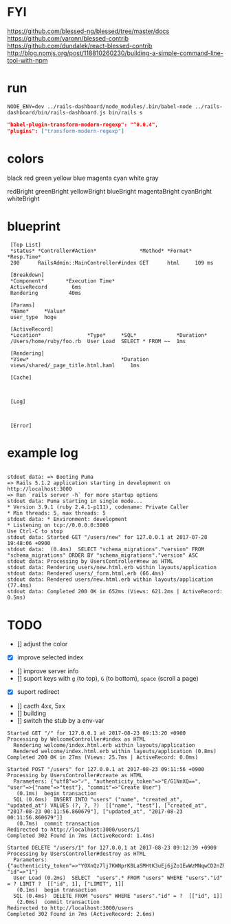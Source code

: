 # FYI

https://github.com/blessed-ng/blessed/tree/master/docs
https://github.com/yaronn/blessed-contrib
https://github.com/dundalek/react-blessed-contrib
http://blog.npmjs.org/post/118810260230/building-a-simple-command-line-tool-with-npm

# run

```
NODE_ENV=dev ../rails-dashboard/node_modules/.bin/babel-node ../rails-dashboard/bin/rails-dashboard.js bin/rails s
```


```json
"babel-plugin-transform-modern-regexp": "^0.0.4",
"plugins": ["transform-modern-regexp"]
```

# colors

black
red
green
yellow
blue
magenta
cyan
white
gray

redBright
greenBright
yellowBright
blueBright
magentaBright
cyanBright
whiteBright

# blueprint

```
 [Top List]
 *status* *Controller#Action*              *Method* *Format* *Resp.Time*
 200      RailsAdmin::MainController#index GET      html     109 ms

 [Breakdown]
 *Component*       *Execution Time*
 ActiveRecord        6ms
 Rendering          40ms

 [Params]
 *Name*     *Value*
 user_type  hoge

 [ActiveRecord]
 *Location*               *Type*     *SQL*             *Duration*
 /Users/home/ruby/foo.rb  User Load  SELECT * FROM ~~  1ms

 [Rendering]
 *View*                              *Duration
 views/shared/_page_title.html.haml     1ms

 [Cache]



 [Log]



 [Error]

```


# example log


```

stdout data: => Booting Puma
=> Rails 5.1.2 application starting in development on http://localhost:3000
=> Run `rails server -h` for more startup options
stdout data: Puma starting in single mode...
* Version 3.9.1 (ruby 2.4.1-p111), codename: Private Caller
* Min threads: 5, max threads: 5
stdout data: * Environment: development
* Listening on tcp://0.0.0.0:3000
Use Ctrl-C to stop
stdout data: Started GET "/users/new" for 127.0.0.1 at 2017-07-28 19:48:06 +0900
stdout data:  (0.4ms)  SELECT "schema_migrations"."version" FROM "schema_migrations" ORDER BY "schema_migrations"."version" ASC
stdout data: Processing by UsersController#new as HTML
stdout data: Rendering users/new.html.erb within layouts/application
stdout data: Rendered users/_form.html.erb (66.4ms)
stdout data: Rendered users/new.html.erb within layouts/application (77.4ms)
stdout data: Completed 200 OK in 652ms (Views: 621.2ms | ActiveRecord: 0.5ms)  
```

# TODO

  * [] adjust the color
  * [x] improve selected index
  * [] improve server info
  * [] suport keys with `g` (to top), `G` (to bottom), `space` (scroll a page)
  * [x] suport redirect
  * [] cacth 4xx, 5xx
  * [] building
  * [] switch the stub by a env-var

```
Started GET "/" for 127.0.0.1 at 2017-08-23 09:13:20 +0900
Processing by WelcomeController#index as HTML
  Rendering welcome/index.html.erb within layouts/application
  Rendered welcome/index.html.erb within layouts/application (0.8ms)
Completed 200 OK in 27ms (Views: 25.7ms | ActiveRecord: 0.0ms)

Started POST "/users" for 127.0.0.1 at 2017-08-23 09:11:56 +0900
Processing by UsersController#create as HTML
  Parameters: {"utf8"=>"✓", "authenticity_token"=>"E/G1NnXQ==", "user"=>{"name"=>"test"}, "commit"=>"Create User"}
   (0.1ms)  begin transaction
  SQL (0.6ms)  INSERT INTO "users" ("name", "created_at", "updated_at") VALUES (?, ?, ?)  [["name", "test"], ["created_at", "2017-08-23 00:11:56.860679"], ["updated_at", "2017-08-23 00:11:56.860679"]]
   (0.7ms)  commit transaction
Redirected to http://localhost:3000/users/1
Completed 302 Found in 7ms (ActiveRecord: 1.4ms)

Started DELETE "/users/1" for 127.0.0.1 at 2017-08-23 09:12:39 +0900
Processing by UsersController#destroy as HTML
  Parameters: {"authenticity_token"=>"Y0XnQz7lj7KWNprK8LaSMHtK3uEj6jZo1EwWzMNqwCD2nZRPgArXeA5FIyyTZ+7kf7YN6P8+tDamhV9UvJSWkA==", "id"=>"1"}
  User Load (0.2ms)  SELECT  "users".* FROM "users" WHERE "users"."id" = ? LIMIT ?  [["id", 1], ["LIMIT", 1]]
   (0.1ms)  begin transaction
  SQL (0.4ms)  DELETE FROM "users" WHERE "users"."id" = ?  [["id", 1]]
   (2.0ms)  commit transaction
Redirected to http://localhost:3000/users
Completed 302 Found in 7ms (ActiveRecord: 2.6ms)
```
